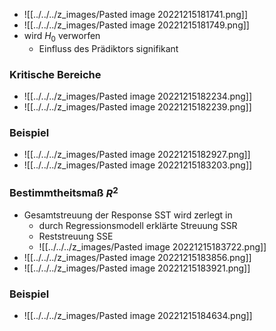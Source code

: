 + ![[../../../z_images/Pasted image 20221215181741.png]]
+ ![[../../../z_images/Pasted image 20221215181749.png]]
+ wird $H_0$ verworfen
	+ Einfluss des Prädiktors signifikant

### Kritische Bereiche
+ ![[../../../z_images/Pasted image 20221215182234.png]]
+ ![[../../../z_images/Pasted image 20221215182239.png]]

### Beispiel
+ ![[../../../z_images/Pasted image 20221215182927.png]]
+ ![[../../../z_images/Pasted image 20221215183203.png]]

### Bestimmtheitsmaß $R^2$
+ Gesamtstreuung der Response SST wird zerlegt in
	+ durch Regressionsmodell erklärte Streuung SSR
	+ Reststreuung SSE
	+ ![[../../../z_images/Pasted image 20221215183722.png]]
+ ![[../../../z_images/Pasted image 20221215183856.png]]
+ ![[../../../z_images/Pasted image 20221215183921.png]]

### Beispiel
+ ![[../../../z_images/Pasted image 20221215184634.png]]